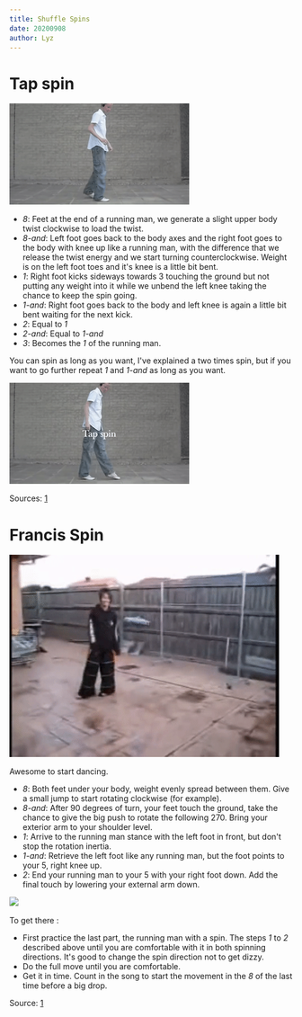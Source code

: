 ```yaml
---
title: Shuffle Spins
date: 20200908
author: Lyz
---
```


# Tap spin

![](../images/shuffle_tap_spin.gif)

* *8*: Feet at the end of a running man, we generate a slight upper body twist
    clockwise to load the twist.
* *8-and*: Left foot goes back to the body axes and the right foot goes to the
    body with knee up like a running man, with the difference that we release
    the twist energy and we start turning counterclockwise. Weight is on the
    left foot toes and it's knee is a little bit bent.
* *1*: Right foot kicks sideways towards 3 touching the ground but not putting
    any weight into it while we unbend the left knee taking the chance to keep
    the spin going.
* *1-and*: Right foot goes back to the body and left knee is again a little bit
    bent waiting for the next kick.
* *2*: Equal to *1*
* *2-and*: Equal to *1-and*
* *3*: Becomes the *1* of the running man.

You can spin as long as you want, I've explained a two times spin, but if you
want to go further repeat *1* and *1-and* as long as you want.

![](../images/shuffle_tap_spin_tutorial.gif)

Sources: [1](https://www.youtube.com/embed/rOQa0gXan70?start=50)

# Francis Spin

![](../images/francis_spin_quick.gif)

Awesome to start dancing.

* *8*: Both feet under your body, weight evenly spread between them. Give
    a small jump to start rotating clockwise (for example).
* *8-and*: After 90 degrees of turn, your feet touch the ground, take the chance
    to give the big push to rotate the following 270. Bring your exterior arm to
    your shoulder level.
* *1*: Arrive to the running man stance with the left foot in front, but don't
    stop the rotation inertia.
* *1-and*: Retrieve the left foot like any running man, but the foot points to
    your 5, right knee up.
* *2*: End your running man to your 5 with your right foot down. Add the final
    touch by lowering your external arm down.

![](../images/francis_spin.gif)

To get there :

* First practice the last part, the running man with a spin. The steps *1* to
    *2* described above until you are comfortable with it in both spinning
    directions. It's good to change the spin direction not to get dizzy.
* Do the full move until you are comfortable.
* Get it in time. Count in the song to start the movement in the *8* of the last
    time before a big drop.


Source: [1](https://www.youtube.com/embed/TaUz1KCVdJg?start=160)
